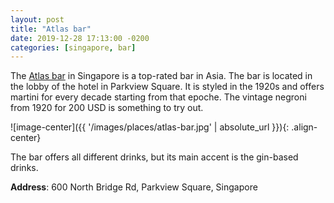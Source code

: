 ```yaml
---
layout: post
title: "Atlas bar"
date: 2019-12-28 17:13:00 -0200
categories: [singapore, bar]
---
```


The [Atlas bar](http://atlasbar.sg) in Singapore is a top-rated bar in Asia. The bar is located in the lobby of the hotel in Parkview Square. It is styled in the 1920s and offers martini for every decade starting from that epoche. The vintage negroni from 1920 for 200 USD is something to try out.

![image-center]({{ '/images/places/atlas-bar.jpg' | absolute_url }}){: .align-center}

The bar offers all different drinks, but its main accent is the gin-based drinks.

**Address**: 600 North Bridge Rd, Parkview Square, Singapore
